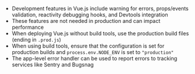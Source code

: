 - Development features in Vue.js include warning for errors, props/events validation, reactivity debugging hooks, and Devtools integration
- These features are not needed in production and can impact performance
- When deploying Vue.js without build tools, use the production build files (ending in `.prod.js`)
- When using build tools, ensure that the configuration is set for production builds and `process.env.NODE_ENV` is set to `"production"`
- The app-level error handler can be used to report errors to tracking services like Sentry and Bugsnag